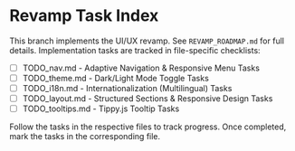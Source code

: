 # Revamp Task Index

This branch implements the UI/UX revamp. See `REVAMP_ROADMAP.md` for full details. Implementation tasks are tracked in file-specific checklists:

- [ ] TODO_nav.md - Adaptive Navigation & Responsive Menu Tasks
- [ ] TODO_theme.md - Dark/Light Mode Toggle Tasks
- [ ] TODO_i18n.md - Internationalization (Multilingual) Tasks
- [ ] TODO_layout.md - Structured Sections & Responsive Design Tasks
- [ ] TODO_tooltips.md - Tippy.js Tooltip Tasks

Follow the tasks in the respective files to track progress. Once completed, mark the tasks in the corresponding file.

